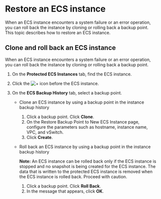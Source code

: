 # Restore an ECS instance

When an ECS instance encounters a system failure or an error operation, you can roll back the instance by cloning or rolling back a backup point. This topic describes how to restore an ECS instance.

## Clone and roll back an ECS instance

When an ECS instance encounters a system failure or an error operation, you can roll back the instance by cloning or rolling back a backup point.

1.  On the **Protected ECS Instances** tab, find the ECS instance.

2.  Click the ![+](https://static-aliyun-doc.oss-accelerate.aliyuncs.com/assets/img/en-US/3501817161/p259616.png) icon before the ECS instance.

3.  On the **ECS Backup History** tab, select a backup point.

    -   Clone an ECS instance by using a backup point in the instance backup history
        1.  Click a backup point. Click **Clone**.
        2.  On the Restore Backup Point to New ECS Instance page, configure the parameters such as hostname, instance name, VPC, and vSwitch.
        3.  Click **Create**.
    -   Roll back an ECS instance by using a backup point in the instance backup history

        **Note:** An ECS instance can be rolled back only if the ECS instance is stopped and no snapshot is being created for the ECS instance. The data that is written to the protected ECS instance is removed when the ECS instance is rolled back. Proceed with caution.

        1.  Click a backup point. Click **Roll Back**.
        2.  In the message that appears, click **OK**.

